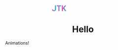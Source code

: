<p align="center">
  <a href="https://animatorj.tk/">
    <img alt="Startup Logo" src="/src/images/startup-logo.svg" width="200" />
  </a>
</p>
<h1 align="center">
  Hello
</h1>

Animations!
